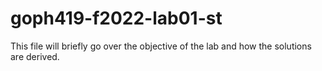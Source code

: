 # goph419-f2022-lab01-st

This file will briefly go over the objective of the lab and how the solutions are derived. 

